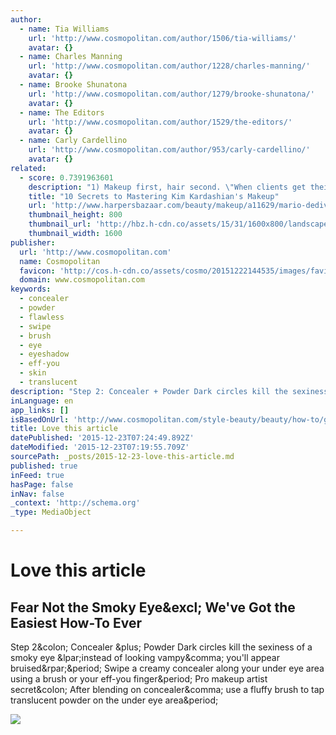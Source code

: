 ```yaml
---
author:
  - name: Tia Williams
    url: 'http://www.cosmopolitan.com/author/1506/tia-williams/'
    avatar: {}
  - name: Charles Manning
    url: 'http://www.cosmopolitan.com/author/1228/charles-manning/'
    avatar: {}
  - name: Brooke Shunatona
    url: 'http://www.cosmopolitan.com/author/1279/brooke-shunatona/'
    avatar: {}
  - name: The Editors
    url: 'http://www.cosmopolitan.com/author/1529/the-editors/'
    avatar: {}
  - name: Carly Cardellino
    url: 'http://www.cosmopolitan.com/author/953/carly-cardellino/'
    avatar: {}
related:
  - score: 0.7391963601
    description: "1) Makeup first, hair second. \"When clients get their hair done first, there's usually hairspray on the face, so I always start with a makeup wipe,\" said Dedivanovic as he prepped Kardashian's skin for the makeup tutorial (she had her hair in her signature slick and low ponytail)."
    title: "10 Secrets to Mastering Kim Kardashian's Makeup"
    url: 'http://www.harpersbazaar.com/beauty/makeup/a11629/mario-dedivanovic-kim-kardashian-makeup-tips/'
    thumbnail_height: 800
    thumbnail_url: 'http://hbz.h-cdn.co/assets/15/31/1600x800/landscape-1438026991-hbz-kim-k-index.jpg'
    thumbnail_width: 1600
publisher:
  url: 'http://www.cosmopolitan.com'
  name: Cosmopolitan
  favicon: 'http://cos.h-cdn.co/assets/cosmo/20151222144535/images/favicon.ico'
  domain: www.cosmopolitan.com
keywords:
  - concealer
  - powder
  - flawless
  - swipe
  - brush
  - eye
  - eyeshadow
  - eff-you
  - skin
  - translucent
description: "Step 2: Concealer + Powder Dark circles kill the sexiness of a smoky eye (instead of looking vampy, you'll appear bruised). Swipe a creamy concealer along your under eye area using a brush or your eff-you finger. Pro makeup artist secret: After blending on concealer, use a fluffy brush to tap translucent powder on the under eye area."
inLanguage: en
app_links: []
isBasedOnUrl: 'http://www.cosmopolitan.com/style-beauty/beauty/how-to/g3016/smoky-eye-how-to/?'
title: Love this article
datePublished: '2015-12-23T07:24:49.892Z'
dateModified: '2015-12-23T07:19:55.709Z'
sourcePath: _posts/2015-12-23-love-this-article.md
published: true
inFeed: true
hasPage: false
inNav: false
_context: 'http://schema.org'
_type: MediaObject

---
```

# Love this article

<article style=""><h1>Fear Not the Smoky Eye&amp;excl; We've Got the Easiest How-To Ever</h1><p>Step 2&amp;colon; Concealer &amp;plus; Powder Dark circles kill the sexiness of a smoky eye &amp;lpar;instead of looking vampy&amp;comma; you'll appear bruised&amp;rpar;&amp;period; Swipe a creamy concealer along your under eye area using a brush or your eff-you finger&amp;period; Pro makeup artist secret&amp;colon; After blending on concealer&amp;comma; use a fluffy brush to tap translucent powder on the under eye area&amp;period;</p><img src="http://cos.h-cdn.co/assets/cm/14/25/539fd865a7651_-_cos-01-smashbox-primer-msc.jpg" /></article>